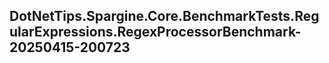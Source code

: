 ## DotNetTips.Spargine.Core.BenchmarkTests.RegularExpressions.RegexProcessorBenchmark-20250415-200723
